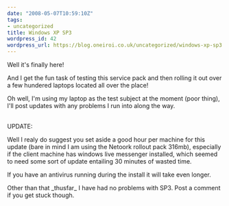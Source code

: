 ```yaml
---
date: "2008-05-07T10:59:10Z"
tags:
- uncategorized
title: Windows XP SP3
wordpress_id: 42
wordpress_url: https://blog.oneiroi.co.uk/uncategorized/windows-xp-sp3
---
```

<p><script type="text/javascript"><!--<br/>google_ad_client = "pub-5002016982726982";<br/>/* 468x60, created 09/04/08 */<br/>google_ad_slot = "2202844884";<br/>google_ad_width = 468;<br/>google_ad_height = 60;<br/>//--><br/></script></p>
<p><script type="text/javascript"><br/>src="https://pagead2.googlesyndication.com/pagead/show_ads.js"><br/></script></p>
<p>
<p>Well it's finally here!</p>
<p>
<p>And I get the fun task of testing this service pack and then rolling it out over a few hundered laptops located all over the place!</p>
<p>
<p>Oh well, I'm using my laptop as the test subject at the moment (poor thing), I'll post updates with any problems I run into along the way.</p>
<p>
<p><script type="text/javascript"><!--<br/>google_ad_client = "pub-5002016982726982";<br/>/* 468x60, created 09/04/08 */<br/>google_ad_slot = "2202844884";<br/>google_ad_width = 468;<br/>google_ad_height = 60;<br/>//--><br/></script><br />UPDATE:</p>
<p>Well I realy do suggest you set aside a good hour per machine for this update (bare in mind I am using the Netoork rollout pack 316mb), especially if the client machine has windows live messenger installed, which seemed to need some sort of update entailing 30 minutes of wasted time.</p>
<p>If you have an antivirus running during the install it will take even longer.</p>
<p>
<p></p>
<p>Other than that _thusfar_ I have had no problems with SP3. Post a comment if you get stuck though.<br /><script type="text/javascript"><br/>src="https://pagead2.googlesyndication.com/pagead/show_ads.js"><br/></script></p>
